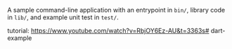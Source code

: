 A sample command-line application with an entrypoint in `bin/`, library code
in `lib/`, and example unit test in `test/`.

tutorial: https://www.youtube.com/watch?v=RbjOY6Ez-AU&t=3363s# dart-example
